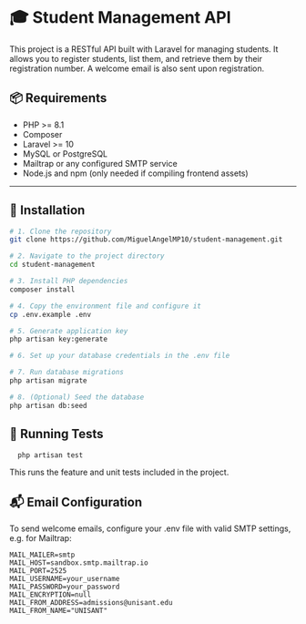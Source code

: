 # 🎓 Student Management API

This project is a RESTful API built with Laravel for managing students. It allows you to register students, list them, and retrieve them by their registration number. A welcome email is also sent upon registration.

## 📦 Requirements

- PHP >= 8.1
- Composer
- Laravel >= 10
- MySQL or PostgreSQL
- Mailtrap or any configured SMTP service
- Node.js and npm (only needed if compiling frontend assets)

---

## 🚀 Installation

```bash
# 1. Clone the repository
git clone https://github.com/MiguelAngelMP10/student-management.git

# 2. Navigate to the project directory
cd student-management

# 3. Install PHP dependencies
composer install

# 4. Copy the environment file and configure it
cp .env.example .env

# 5. Generate application key
php artisan key:generate

# 6. Set up your database credentials in the .env file

# 7. Run database migrations
php artisan migrate

# 8. (Optional) Seed the database
php artisan db:seed
```

## 🧪 Running Tests
```bash
  php artisan test
```
This runs the feature and unit tests included in the project.


## 📬 Email Configuration
To send welcome emails, configure your .env file with valid SMTP settings, e.g. for Mailtrap:

```env
MAIL_MAILER=smtp
MAIL_HOST=sandbox.smtp.mailtrap.io
MAIL_PORT=2525
MAIL_USERNAME=your_username
MAIL_PASSWORD=your_password
MAIL_ENCRYPTION=null
MAIL_FROM_ADDRESS=admissions@unisant.edu
MAIL_FROM_NAME="UNISANT"
```

